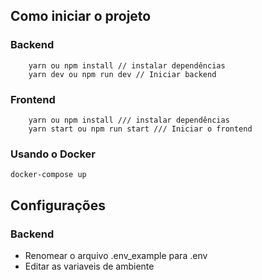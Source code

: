 ## Como iniciar o projeto
### Backend

        yarn ou npm install // instalar dependências
        yarn dev ou npm run dev // Iniciar backend

### Frontend 
        yarn ou npm install /// instalar dependências
        yarn start ou npm run start /// Iniciar o frontend

### Usando o Docker
    docker-compose up


## Configurações
### Backend
   * Renomear o arquivo .env_example para .env 
   * Editar as variaveis de ambiente